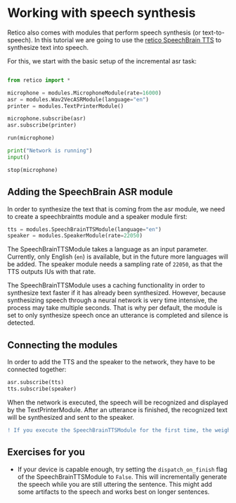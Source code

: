 # Working with speech synthesis

Retico also comes with modules that perform speech synthesis (or text-to-speech). In this tutorial we are going to use the [retico SpeechBrain TTS](https://github.com/retico-team/speechbraintts) to synthesize text into speech.

For this, we start with the basic setup of the incremental asr task:

```python

from retico import *

microphone = modules.MicrophoneModule(rate=16000)
asr = modules.Wav2VecASRModule(language="en")
printer = modules.TextPrinterModule()

microphone.subscribe(asr)
asr.subscribe(printer)

run(microphone)

print("Network is running")
input()

stop(microphone)
```

## Adding the SpeechBrain ASR module

In order to synthesize the text that is coming from the asr module, we need to create a speechbraintts module and a speaker module first:

```python
tts = modules.SpeechBrainTTSModule(language="en")
speaker = modules.SpeakerModule(rate=22050)
```

The SpeechBrainTTSModule takes a language as an input parameter. Currently, only English (`en`) is available, but in the future more languages will be added. The speaker module needs a sampling rate of `22050`, as that the TTS outputs IUs with that rate.

The SpeechBrainTTSModule uses a caching functionality in order to synthesize text faster if it has already been synthesized. However, because synthesizing speech through a neural network is very time intensive, the process may take multiple seconds. That is why per default, the module is set to only synthesize speech once an utterance is completed and silence is detected.

## Connecting the modules

In order to add the TTS and the speaker to the network, they have to be connected together:

```python
asr.subscribe(tts)
tts.subscribe(speaker)
```

When the network is executed, the speech will be recognized and displayed by the TextPrinterModule. After an utterance is finished, the recognized text will be synthesized and sent to the speaker.

```diff
! If you execute the SpeechBrainTTSModule for the first time, the weights for the network will be downloaded, which might take a while.
```

## Exercises for you

- If your device is capable enough, try setting the `dispatch_on_finish` flag of the SpeechBrainTTSModule to `False`. This will incrementally generate the speech while you are still uttering the sentence. This might add some artifacts to the speech and works best on longer sentences.